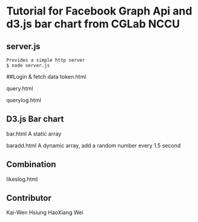 # Tutorial for Facebook Graph Api and d3.js bar chart from CGLab NCCU

## server.js
	Provides a simple http server
    $ node server.js

##Login & fetch data
token.html

query.html

querylog.html

## D3.js Bar chart
bar.html 
A static array

baradd.html
A dynamic array, add a random number every 1.5 second

## Combination
likeslog.html

## Contributor
Kai-Wen Hsiung
HaoXiang Wei


